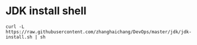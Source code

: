 # JDK install shell

```
curl -L https://raw.githubusercontent.com/zhanghaichang/DevOps/master/jdk/jdk-install.sh | sh
```

